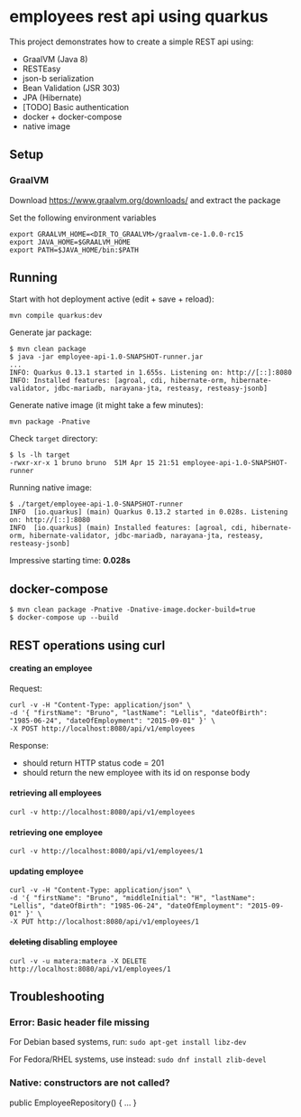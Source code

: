 # employees rest api using quarkus

This project demonstrates how to create a simple REST api using:
- GraalVM (Java 8)
- RESTEasy
- json-b serialization
- Bean Validation (JSR 303) 
- JPA (Hibernate)
- [TODO] Basic authentication
- docker + docker-compose
- native image

## Setup

### GraalVM

Download https://www.graalvm.org/downloads/ and extract the package

Set the following environment variables

    export GRAALVM_HOME=<DIR_TO_GRAALVM>/graalvm-ce-1.0.0-rc15
    export JAVA_HOME=$GRAALVM_HOME
    export PATH=$JAVA_HOME/bin:$PATH

## Running

Start with hot deployment active (edit + save + reload):

    mvn compile quarkus:dev

Generate jar package:

    $ mvn clean package
    $ java -jar employee-api-1.0-SNAPSHOT-runner.jar
    ...
    INFO: Quarkus 0.13.1 started in 1.655s. Listening on: http://[::]:8080
    INFO: Installed features: [agroal, cdi, hibernate-orm, hibernate-validator, jdbc-mariadb, narayana-jta, resteasy, resteasy-jsonb]

Generate native image (it might take a few minutes):

    mvn package -Pnative

Check `target` directory:

    $ ls -lh target
    -rwxr-xr-x 1 bruno bruno  51M Apr 15 21:51 employee-api-1.0-SNAPSHOT-runner

Running native image:

    $ ./target/employee-api-1.0-SNAPSHOT-runner
    INFO  [io.quarkus] (main) Quarkus 0.13.2 started in 0.028s. Listening on: http://[::]:8080
    INFO  [io.quarkus] (main) Installed features: [agroal, cdi, hibernate-orm, hibernate-validator, jdbc-mariadb, narayana-jta, resteasy, resteasy-jsonb]

Impressive starting time: **0.028s**

## docker-compose

    $ mvn clean package -Pnative -Dnative-image.docker-build=true
    $ docker-compose up --build

## REST operations using curl

#### creating an employee

Request:

    curl -v -H "Content-Type: application/json" \
    -d '{ "firstName": "Bruno", "lastName": "Lellis", "dateOfBirth": "1985-06-24", "dateOfEmployment": "2015-09-01" }' \
    -X POST http://localhost:8080/api/v1/employees

Response:
- should return HTTP status code = 201
- should return the new employee with its id on response body

#### retrieving all employees

    curl -v http://localhost:8080/api/v1/employees

#### retrieving one employee

    curl -v http://localhost:8080/api/v1/employees/1

#### updating employee

    curl -v -H "Content-Type: application/json" \
    -d '{ "firstName": "Bruno", "middleInitial": "H", "lastName": "Lellis", "dateOfBirth": "1985-06-24", "dateOfEmployment": "2015-09-01" }' \
    -X PUT http://localhost:8080/api/v1/employees/1

#### ~~deleting~~ disabling employee

    curl -v -u matera:matera -X DELETE http://localhost:8080/api/v1/employees/1


## Troubleshooting

### Error: Basic header file missing 

For Debian based systems, run: `sudo apt-get install libz-dev`

For Fedora/RHEL systems, use instead: `sudo dnf install zlib-devel`


### Native: constructors are not called?
public EmployeeRepository() {
    ...
}


